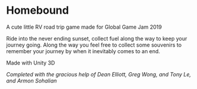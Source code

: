 # Homebound
A cute little RV road trip game made for Global Game Jam 2019

Ride into the never ending sunset, collect fuel along the way to keep your journey going. Along the way you feel free to collect some souvenirs to remember your journey by when it inevitably comes to an end.

Made with Unity 3D

*Completed with the gracious help of Dean Elliott, Greg Wong, and Tony Le, and Armon Sohalian*
